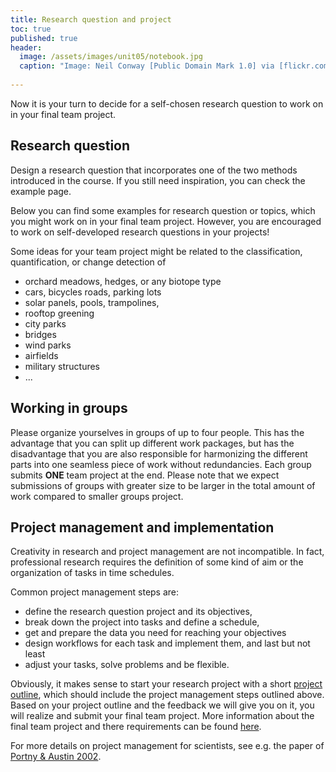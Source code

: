 ```yaml
---
title: Research question and project
toc: true
published: true
header:
  image: /assets/images/unit05/notebook.jpg
  caption: "Image: Neil Conway [Public Domain Mark 1.0] via [flickr.com](https://www.flickr.com/photos/neilconway/5625707813/in/photostream/)"
 
---
```

   
Now it is your turn to decide for a self-chosen research question to work on in your final team project.

## Research question
Design a research question that incorporates one of the two methods introduced in the course. If you still need inspiration, you can check the example page.


Below you can find some examples for research question or topics, which you might work on in your final team project.
However, you are encouraged to work on self-developed research questions in your projects! 

Some ideas for your team project might be related to the classification, quantification, or change detection of

* orchard meadows, hedges, or any biotope type
* cars, bicycles roads, parking lots
* solar panels, pools, trampolines,
* rooftop greening 
* city parks
* bridges
* wind parks
* airfields
* military structures
* ...


## Working in groups

Please organize yourselves in groups of up to four people. 
This has the advantage that you can split up different work packages, but has the disadvantage that you are also responsible for harmonizing the different parts into one seamless piece of work without redundancies.
Each group submits **ONE** team project at the end. 
Please note that we expect submissions of groups with greater size to be larger in the total amount of work compared to smaller groups project.



## Project management and implementation

Creativity in research and project management are not incompatible. 
In fact, professional research requires the definition of some kind of aim or the organization of tasks in time schedules. 


Common project management steps are:
   
* define the research question project and its objectives,
* break down the project into tasks and define a schedule,
* get and prepare the data you need for reaching your objectives
* design workflows for each task and implement them, and last but not least
* adjust your tasks, solve problems and be flexible.

Obviously, it makes sense to start your research project with a short [project outline](https://geomoer.github.io/geoAI//unit05/unit05-02_project_outline.html), which should include the project management steps outlined above.
Based on your project outline and the feedback we will give you on it, you will realize and submit your final team project.
More information about the final team project and there requirements can be found [here](https://geomoer.github.io/geoAI//unit05/unit05-03_project.html).

For more details on project management for scientists, 
see e.g. the paper of [Portny & Austin 2002](https://www.sciencemag.org/careers/2002/07/project-management-scientists).





